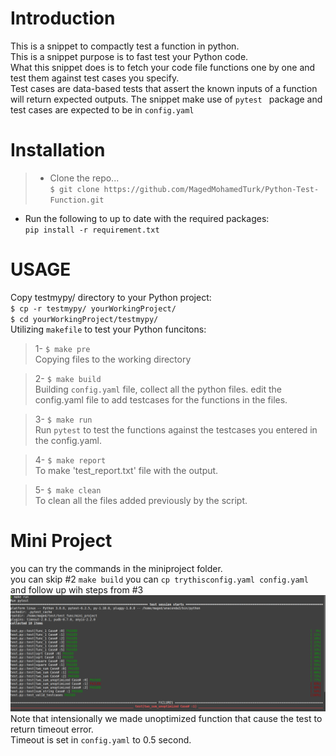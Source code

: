 # Introduction 
This is a snippet to compactly test a function in python.  
This is a snippet purpose is to fast test your Python code.  
What this snippet does is to fetch your code file functions one by one and test them against test cases you specify.  
Test cases are data-based tests that assert the known inputs of a function will return expected outputs.
The snippet make use of `pytest ` package and test cases are expected to be in `config.yaml`

# Installation
> * Clone the repo...  
`$ git clone https://github.com/MagedMohamedTurk/Python-Test-Function.git`  
* Run the following to up to date with the required packages:  
`pip install -r requirement.txt`  


# USAGE  
Copy testmypy/ directory to your Python project:  
`$ cp -r testmypy/ yourWorkingProject/`  
`$ cd yourWorkingProject/testmypy/`  
Utilizing `makefile` to test your Python funcitons:  
>1- `$ make pre`  
Copying files to the working directory


>2- `$ make build`  
Building `config.yaml` file, collect all the python files. 
edit the config.yaml file to add testcases for the functions in the files.

>3- `$ make run`  
Run `pytest` to test the functions against the testcases you entered in the config.yaml.

>4- `$ make report`    
To make 'test_report.txt' file with the output.

>5- `$ make clean`  
To clean all the files added previously by the script.  
# Mini Project  
you can try the commands in the miniproject folder.  
you can skip #2 `make build` you can `cp trythisconfig.yaml config.yaml` and follow up wih steps from #3
![make run](data/screenshot1.png) 
Note that intensionally we made unoptimized function that cause the test to return timeout error.  
Timeout is set in `config.yaml` to 0.5 second.
